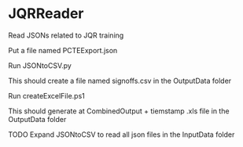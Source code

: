 # JQRReader
Read JSONs related to JQR training

Put a file named PCTEExport.json

Run JSONtoCSV.py

This should create a file named signoffs.csv in the OutputData folder

Run createExcelFile.ps1

This should generate at CombinedOutput + tiemstamp .xls file in the OutputData folder


TODO
    Expand JSONtoCSV to read all json files in the InputData folder

